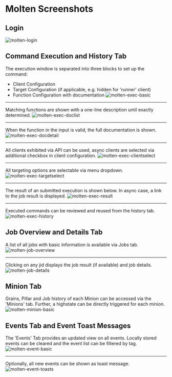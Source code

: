 # Molten Screenshots

## Login
![molten-login](/screenshots/molten-login.png?raw=true "molten-login")

## Command Execution and History Tab

The execution window is separated into three blocks to set up the command:
- Client Configuration
- Target Configuration (if applicable, e.g. hidden for 'runner' client)
- Function Configuration with documentation
![molten-exec-basic](/screenshots/molten-exec-basic.png?raw=true "molten-exec-basic")

---


Matching functions are shown with a one-line description until exactly determined.
![molten-exec-doclist](/screenshots/molten-exec-doclist.png?raw=true "molten-exec-doclist") 

---

When the function in the input is valid, the full documentation is shown.
![molten-exec-docdetail](/screenshots/molten-exec-docdetail.png?raw=true "molten-exec-docdetail") 

---

All clients exhibited via API can be used, async clients are selected via additional checkbox in client configuration.
![molten-exec-clientselect](/screenshots/molten-exec-clientselect.png?raw=true "molten-exec-clientselect")

---

All targeting options are selectable via menu dropdown.
![molten-exec-targetselect](/screenshots/molten-exec-targetselect.png?raw=true "molten-exec-targetselect")

---

The result of an submitted execution is shown below. In async case, a link to the job result is displayed.
![molten-exec-result](/screenshots/molten-exec-result.png?raw=true "molten-exec-result")

---

Executed commands can be reviewed and reused from the history tab.
![molten-exec-history](/screenshots/molten-exec-history.png?raw=true "molten-exec-history")


## Job Overview and Details Tab
A list of all jobs with basic information is available via Jobs tab.
![molten-job-overview](/screenshots/molten-job-overview.png?raw=true "molten-job-overview")

---

Clicking on any jid displays the job result (if available) and job details.
![molten-job-details](/screenshots/molten-job-details.png?raw=true "molten-job-details") 

## Minion Tab
Grains, Pillar and Job history of each Minion can be accessed via the 'Minions' tab. Further, a highstate can be directly triggered for each minion.
![molten-minion-basic](/screenshots/molten-minion-basic.png?raw=true "molten-minion-basic")

## Events Tab and Event Toast Messages
The 'Events' Tab provides an updated view on all events. Locally stored events can be cleared and the event list can be filtered by tag.
![molten-event-basic](/screenshots/molten-event-basic.png?raw=true "molten-event-basic")

---

Optionally, all new events can be shown as toast message.
![molten-event-toasts](/screenshots/molten-event-toasts.png?raw=true "molten-event-toasts") 
